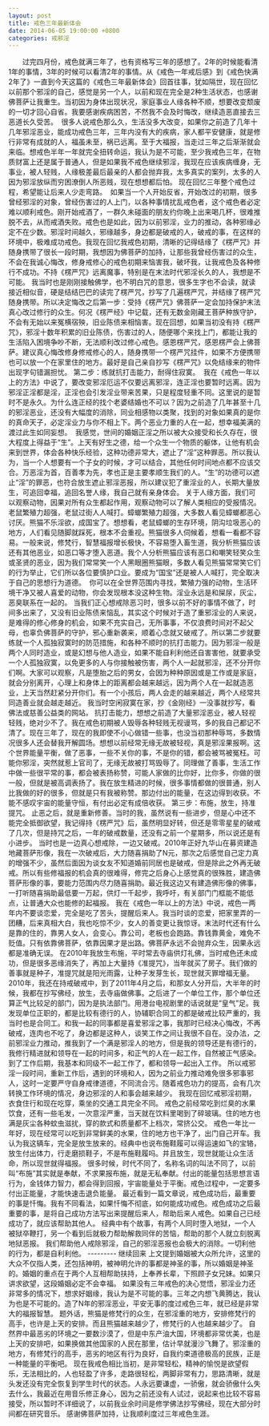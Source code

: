 ```yaml
---
layout: post
title: 戒色三年最新体会
date: 2014-06-05 19:00:00 +0800
categories: 戒邪淫
---
```


　　过完四月份，戒色就满三年了，也有资格写三年的感想了。2年的时候能看清1年的事情，3年的时候可以看清2年的事情。从《戒色一年戒后感》到《戒色快满2年了》一直到今天这篇的《戒色三年最新体会》回首往事，犹如隔世，现在回忆以前那个邪淫的自己，感觉是另一个人，以前和现在完全是2种生活状态，也感谢佛菩萨让我重生。当初因为身体出现状况，家庭事业人缘各种不顺，想要改变颓废的一切才回心自省。我要感谢疾病困苦，不然我不会及时悔改，继续造恶直接去三恶道长久受苦。  很多人说戒色那么久，生活没多大改变，如果你之前造了几年十几年邪淫恶业，能成功戒色三年，三年内没有大的疾病，家人都平安健康，就是修行非常有成就的人，福虽未至，祸已远离。至于大福报，当走过三年之后渐渐就会来临。想戒色半年一年就完全扭转命运，我认为是不可能，至少我戒色三年，在物质财富上还是属于普通人，但是如果我不戒色继续邪淫，我现在应该疾病缠身，无事业，被人轻贱，人缘极差最后最亲的人都会抛弃我，太多真实的案列，太多的人因为邪淫放纵而穷困潦倒人所恶贱，现在想想都后怕。 现在回忆三年整个戒色过程，希望能让后来人少走弯路。  如果当一个人开始反省，开始改过的初期，很多曾经邪淫的对象，曾经伤害过的人上门，以各种事情扰乱戒色者，这个戒色者必定难以顺利戒色。刚开始戒酒了，一群久未碰面的朋友约你晚上出来喝几杯，很难推脱不去，从而戒酒失败。戒色也是如此，因为以前邪淫，业力的推动，各种邪缘必定不在少数。邪淫时间越久，邪缘越多，身边都是破戒的人，破戒的事，在这样的环境中，极难成功戒色。我现在回忆我戒色初期，清晰的记得结缘了《楞严咒》并随身携带了很长一段时期，我想因为佛菩萨的加持，让那些我曾经伤害过的众生，不会在我诚心悔改，修身戒修心的戒色初期来恼害我，破坏我，让我戒色及各种修行不成功。不持《楞严咒》远离魔事，特别是在末法时代邪淫长久的人，我想是不可能。 我当时也是刚刚接触佛学，也不明白咒的意思，很多生字也不会读，就读接近相似音，硬是结结巴巴的读完了楞严咒，抄写了几遍楞严咒，并结缘了楞严咒随身携带。所以决定悔改之后第一步：受持《楞严咒》佛菩萨一定会加持保护末法真心改过修行的众生。何况《楞严经》中记载，还有无数金刚藏王菩萨种族守护，不会有无始以来冤横宿殃，旧业陈债来相恼害。现在回想，如果当初没有持《楞严咒》，邪淫十数年积累的旧业陈债，伤害过的人，随便哪个来找上门，都能让我的生活陷入困境争吵不断，无法顺利改过修心戒色。感恩楞严咒，感恩楞严会上佛菩萨。建议真心悔改修身修戒修心的人，随身携带一个楞严咒挂件，如果不方便携带也可以放一个在家里住的地方。最好是自己亲自抄写《楞严咒》以免结缘来的物件出现字句错漏担忧。 第二步：练就抗打击能力，耐得住寂寞。  我在《戒色一年以上的方法》中说了，要改变邪淫厄运不仅要远离邪淫，连正淫也要暂时远离。因为邪淫正淫都是淫，正淫也会引发淫业带来苦果，只是程度轻重不同。这里说的是暂时不是永久。为什么连正经的找个老婆结婚也不可以？因为之前造了几年甚至十几的邪淫恶业，还没有大幅度的消除，同业相感物以类聚，找到的对象如果真的是你的真命天子，必定淫业力与你不相上下。两个恶业力重的人在一起，想幸福美满的渡过此生如同妄想。  我感觉，世间的婚姻正淫之所以被大众接受和长久存在，很大程度上得益于“生”。上天有好生之德，给一个众生一个物质的躯体，让他有机会来到世界，体会各种快乐经验，这种功德非常大，遮止了“淫”这种罪恶。所以我认为，当一个人想要有一个子女的时候，才可以结合，其他任何时间地点都不应该交合。万恶淫为首，百善孝为先，孝也正是主要孝顺生我们的人。“生”的功德可以遮止“淫”的罪恶，也符合放生遮止邪淫恶报，所以建议犯了重淫业的人，长期大量放生，可追回幸福，追回名誉人缘，我自己就有亲身体会。 关于人缘方面，我们可以观察动物，因果对所有众生都起作用，观察动物可以了解人类相应的受报情况。老鼠繁殖力超强，老鼠过街人人喊打。蟑螂繁殖力超强，大多数人看见蟑螂都恶心讨厌。熊猫不乐淫欲，成国宝了。想想看，老鼠蟑螂的生存环境，阴沟垃圾恶心的地方，人们看见随脚就踩死，根本不会重视。熊猫很多人伺候着，想看一看都不容易。一般来说，修梵行，智慧福报增长极快，不容易堕入畜生道，我分析熊猫应该还有其他恶业，如恶口等才堕入恶道。我个人分析熊猫应该有恶口和嘲笑轻笑众生或圣贤的恶业，因为我们常常笑一个人黑眼圈熊猫眼，多数人看见熊猫常常笑它们的行为举止，它们所以各位要慎护口业。要成为“国宝”还是被人人喊打，完全取决于自己的思想行为道德。  你可以在全世界范围内寻找，繁殖力强的动物，生活环境干净又被人喜爱的动物，你会发现根本没这种生物。淫业永远是和屎尿，灰尘，恶臭联系在一起的。 当我们正心想戒除恶习时，很多以前不好的事情不做了，时间多出来了，又没有旧业陈债来恼乱，其实这个时候对于造了重邪淫业的人来说，是难得的修心修身的机会，如果不充实自己，无所事事，不仅浪费时间对不起父母，也辜负佛菩萨的守护，邪心重新袭来，顺着心念就又破戒了。所以第二步就要练就一个人孤独寂寞时的防范措施，和各种不顺时的抗打击能力。因为邪淫一般是两个人同时造业，或是幻想与他人造业，如果不能自利利他还自害害他，就要承受一个人孤独寂寞，以免更多的人与你接触被伤害，两个人一起就邪淫，还不分开你们啊。大家可以观察，凡是堕胎之后的男女，会因为种种原因或是工作或是家庭，就会分别离开，心理上和身体上的距离都会越来越远，因为两个人在一起就造恶业，上天当然赶紧分开你们。有一个小孩后，两人会走的越来越近，两个人经常共同造善业就会越走越近。 我当时空闲寂寞在家，抄《金刚经》一没事就抄写，看佛法或慈善公益类的网站。 抗打击能力，想想之前造了大量邪淫恶业，被人轻视轻贱，绝对少不了。我在戒色初期被人毁辱各种轻贱无视谩骂，多的我自己都记不清了。现在三年了，现在的我即使不小心做错一些事，也没当初那种辱骂，多数情况很多人还会替我开解圆场。想想以前经常无缘无故被轻视，真是邪淫果报啊。这个世界能量平衡，做了恶事，一些不关你的事，不是你的错，都会被骂被冤枉。可能你邪淫，突然就惹上官司了，无缘无故被打骂毁辱了。同理做了善事，生活工作中做一些很平常的事，都会被表扬称赞，可能人家做的比你好，比你多，你做的很一般，但就是被高调表扬了。我在放生精进的时候，很多事情都做的很普通，别人比我做的好的很多，但就是只有我被称赞。那边付出的能量，在这边得到收获。不能不感叹宇宙的能量守恒，有付出必定有成倍收获。 第三步：布施，放生，持准提咒。 止恶之后，就是重新修善。当时的我，虽然说有一些进步，但是心中还不能完全抵御欲望，我记得持《楞严咒》后，虽然明显好转，但还是零零星星的破戒了几次，但是持咒之后，一年的破戒数量，还没有之前一个星期多，所以说还是有小进步。 当时也是一边真心想戒除，一边又破戒。2010年正好九华山在募资建造地藏菩萨形像，我在一次破戒后，大力随喜捐助了N元，那次之后感觉自己定力真的增强不少，虽然后面因为谈女友不知道婚前同居也是破戒，但是除此之外再无破戒。所以有些修福报的机会真的很难得，修完之后身心上感觉真的很殊胜，建造佛菩萨形像的事，要能力范围内尽力随喜捐助。最近我这边又有建造佛形像的佛事，一打听随喜捐助最低要一万起，供灯一千起步，我呼吁，有关部门门框能不能低点，让普通大众也能修的起福报。 我在《戒色一年以上的方法》中说，戒色一两年内不要谈恋爱，完全是吃了苦头，提醒后来人。我当时谈的恋爱，把家里弄的一团糟，后来真相大白，我也吃惊不少，女人的善变更让我惊讶。末法时代还有什么是靠的住的，靠男人女人，会变心。靠公司，老板也会跑路。靠钱靠黄金，难免不贬值。只有依靠佛菩萨，依靠因果才是出路。佛菩萨永远不会抛弃众生，因果永远都是准确无误。 在2010年我放生布施，平时常去寺庙供灯礼佛，当时戒色还未成功，但是很多恶缘消失了，再加上大量持《准提咒》，当年就买了房子。我们做的善事就是种子，准提咒就是阳光雨露，让种子发芽生长，现世就灭罪增福无量。 2010年，我还在持戒破戒中，到了2011年4月之后，和那女人分开后，大半年的时候，我都在抄写佛经，放生，去寺庙做佛事。之后进了一个单位工作，那个单位还算正气比较足的部门，因为是执法部门。用港台电视剧里的话说就是“皇气”足。我发现单位正职的，都是比较有德行的人，协辅职合同工的都是破戒比较严重的，我当时也是合同工。和我一起的同事都是喜爱邪淫之事，我那时已经决心悔改，不再破戒，连肉也不吃了，身边都是这种人，谈笑工作之间让我很不自在。没办法，之前邪淫业力推动，推我到了一个满是邪淫人的地方，但是我的领导还是有德行的，我修行精进就和领导在一起的时间多，和正气的人在一起工作，自然被正气感染。到了工作后期，我基本和同级不一起工作了，都和领导一起出入工作。 所以戒邪淫一段时间，重新工作后，遇到的环境和人，因为之前业力推动难免很多邪事邪人，这时一定要严守自身戒律道德，不同流合污。随着戒色功力的提高，会有几次转换工作环境的情况，身边邪淫的人和事会越来越少。 我现在回忆戒邪淫初期，衣食住行和现在吃穿，乘坐的交通工具完全不同。 戒色之前经常吃到烂臭的水果饮食，还有一些毛发，一次意淫严重，当天就在饮料里喝到了碎玻璃。住的地方也满是灰尘各种蚊虫滋扰，穿的款式和质量都不上档次，常挤公交。 戒色一年比一年好，现在经常可以吃到非常鲜美的水果，住的地方也干净了，出门自己开车。我认为我这辆车，完全是放生放来的。经典中也说布施鞋履可以得运速如飞的宝辂，放生付出体力，行走磨损鞋子，不是布施鞋履吗。并且放生，现世就能让众生活命，所以现世就得福报。 很多时候，时代不同了，名称名词的叫法不同了，以前叫“布施”其实就是奉献，不求果报布施，就是无私奉献。付出的能量包括思想言语行为，金钱体力智力，都会得到回报，宇宙能量处于平衡。戒色过程中，一定要多付出正能量，才能快速击退负能量。 最近看到一篇文章说，戒色成功后，最重要的事是忏悔。我有不同看法，如果忏悔不彻底，如何能成功戒色。戒色成功之后最重要的事，是将自己成功方法写出来提醒后来人，帮助后来人戒色。如果自己已经成功了，就应该帮助其他人。 经典中有个故事，有两个人同时堕入地狱，一个人被狱卒鞭打，另一个看到后就极力帮助解救同伴的苦恼，帮助的那个人就立刻脱离地狱恶报。 我们帮助他人戒除邪淫，自己的邪淫恶报也会极大的消除。一切利他的行为，都是自利利他。 --------- 继续回来 上文提到婚姻被大众所允许，这里的大众不仅指人类，还包括神明，被神明允许的事都是神圣的事，所以婚姻是神圣的。婚姻的重点在于两个人互相帮助扶持，上奉养长辈，下照顾子女兄妹。如果只讲求欲望，这段婚姻必定不会幸福。 如果没有三年戒色的决心觉悟，邪淫业力还非常多的情况下，想求好姻缘，我认为是不可能的事。三年之内想飞黄腾达，我认为也是不可能的。造了N年的邪淫恶业，平安无事的度过戒色三年，就已经是非常大的福报智慧。 题外话，熊猫是修梵行的众生，在邪淫重的地方，安排修梵行的高手，也许是上天的安排。而且熊猫越来越少了，修梵行的人也越来越少了。 自然界中最恶劣的环境之一要数沙漠了，但是中东产油大国，环境都非常优美，也是上天的安排吧，如果换做其他国家的人民在那里，估计早就漫沙飞舞了。邪淫重的地方，有修梵行的高手，恶劣的地区有行为良好，自我约束道德极高的民族，正是一种能量的平衡吧。 现在我戒色相比当初，是非常轻松，精神的愉悦是欲望假乐，无法相比的，人也轻盈了许多，走路很轻松，两脚非常有力，思路清晰，就是头发还没有完全恢复到学生时代的状态。人永远要谦虚，一骄傲，就会骄傲什么失去什么，我最近在用音乐修正身心，因为之前还没有人试过，说起来也比较不容易接受，所以暂时不详细说了，以前我业余时间是修学佛法抄写佛经，现在大部分时间都在研究音乐。 感谢佛菩萨加持，让我顺利度过三年戒色生涯。